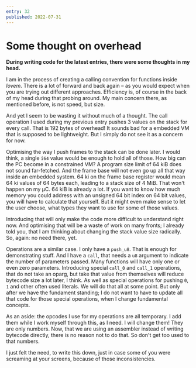 ```yaml
---
entry: 32
published: 2022-07-31
---
```


# Some thought on overhead

__During writing code for the latest entries, there were some thoughts in my head.__

I am in the process of creating a calling convention for functions inside *lovem*. There is a lot of 
forward and back again &ndash; as you would expect when you are trying out different approaches.
Efficiency is, of course in the back of my head during that probing around. My main concern there, as 
mentioned before, is not speed, but size.

And yet I seem to be wasting it without much of a thought. The call operation I used during my previous 
entry pushes 3 values on the stack for every call. That is 192 bytes of overhead! It sounds bad for a 
embedded VM that is supposed to be lightweight. But I simply do not see it as a concern for now.

Optimising the way I push frames to the stack can be done later. I would think, a single `i64` value 
would be enough to hold all of those. How big can the PC become in a constrained VM? A program size 
limit of 64 kiB does not sound far-fetched. And the frame base will not even go up all that way inside an 
embedded system. 64 ki on the frame base register would mean 64 ki values of 64 bytes each, leading to 
a stack size of 4 MiB. That won't happen on my µC. 64 kiB is already a lot. If you want to know how 
much memory you could address with an unsigned 64 bit index on 64 bit values, you will have to 
calculate that yourself. But it might even make sense to let the user choose, what types they want 
to use for some of those values.

Introducing that will only make the code more difficult to understand right now. And optimising that 
will be a waste of work on many fronts; I already told you, that I am thinking about changing the 
stack value size radically. So, again: no need there, yet.

Operations are a similar case. I only have a `push_u8`. That is enough for demonstrating stuff. And I 
have a `call`, that needs a `u8` argument to indicate the number of parameters passed. Many functions will 
have only one or even zero parameters. Introducing special `call_0` and `call_1` operations, that do not take 
an oparg, but take that value from themselves will reduce bytecode size a lot later, I think. As well as 
special operations for pushing `0`, `1` and other often used literals. We will do that all at some point.
But only after we have the fundament standing; I do not want to have to update all that code for those 
special operations, when I change fundamental concepts.

As an aside: the opcodes I use for my operations are all temporary. I add them while I work myself through 
this, as I need. I will change them! They are only numbers. Now, that we are using an assembler instead of 
writing bytecode directly, there is no reason not to do that. So don't get too used to that numbers.

I just felt the need, to write this down, just in case some of you were screaming at your screens, because 
of those inconsistencies.
